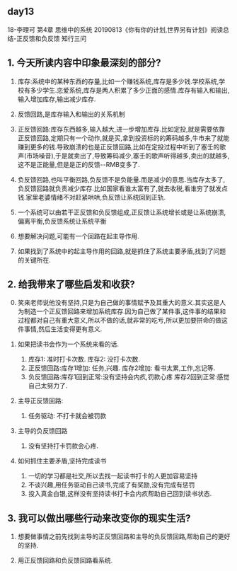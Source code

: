 ## day13

18-李理可
第4章 思维中的系统 
20190813《你有你的计划,世界另有计划》阅读总结-正反馈和负反馈
知行三问

## 1. 今天所读内容中印象最深刻的部分?

1. 库存:系统中的某种东西的存量,比如一个赚钱系统,库存是多少钱.学校系统,学校有多少学生.恋爱系统,库存是两人积累了多少正面的感情.库存有输入和输出,输入增加库存,输出减少库存.

2. 反馈回路,是库存输入和输出的关系机制

3. 正反馈回路:库存东西越多,输入越大,进一步增加库存.比如定投,就是需要依靠正反馈回路,定期只有一个动作,就是买,拿到投资标的的筹码越多,牛市来了就能赚到更多的钱.导致崩溃的也是正反馈回路,比如在定投过程中听到了塞壬的歌声(市场噪音),于是就卖出了,导致筹码减少,塞壬的歌声听得越多,卖出的就越多,这不是正能量,但是是正的反馈--RMB变多了.

4. 负反馈回路,也叫平衡回路,负反馈不是负能量.而是减少的意思.当库存太多了,负反馈回路就负责减少库存.比如国家看谁太富有了,就去收税,看谁穷了就发点钱.家里老婆情绪不对赶紧哄哄,负反馈让系统回到正轨.

5. 一个系统可以由若干正反馈和负反馈组成,正反馈让系统增长或是让系统崩溃,偏离平衡,负反馈系统让系统平衡

6. 想要解决问题,可能有一个回路在起主导作用.

7. 如果找到了系统中的起主导作用的回路,就是抓住了系统主要矛盾,找到了问题的关键所在.

## 2. 给我带来了哪些启发和收获?

0. 笑来老师说他没有坚持,只是为自己做的事情赋予及其重大的意义.其实这是人为制造一个正反馈回路来增加系统库存.因为自己做了某件事,这件事的结果和过程都对自己有重大意义,所以不做的话,就非常的吃亏,所以更加要拼命的做这件事情,然后生活变得更有意义.

1. 如果把读书会作为一个系统来看的话.
	1. 库存1: 准时打卡次数. 库存2: 没打卡次数.
	2. 正反馈回路:库存1增加: 任务,兴趣. 库存2增加: 看书太累,工作,忘记等.
	3. 负反馈回路:库存1回到正常:没有坚持会内疚,罚款心疼 库存2回到正常:感觉自己太努力了.

3. 主导正反馈回路:
	1. 任务驱动: 不打卡就会被罚款
	
4. 主导的负反馈回路 
	1. 没有坚持打卡罚款会心疼.

5. 如何抓住主要矛盾,坚持完成读书
	1. 一切的学习都是社交,所以去找一起读书打卡的人更加容易坚持
	2. 不谈兴趣,用任务驱动自己读书,完成了有奖励,没有完成有惩罚
	3. 投入真金白银,这样没有坚持读书打卡会内疚帮助自己回到读书状态.


## 3. 我可以做出哪些行动来改变你的现实生活?

1. 想要做事情之前先找到主导的正反馈回路和主导的负反馈回路,帮助自己的更好的坚持.

2. 用正反馈回路和负反馈回路看系统.